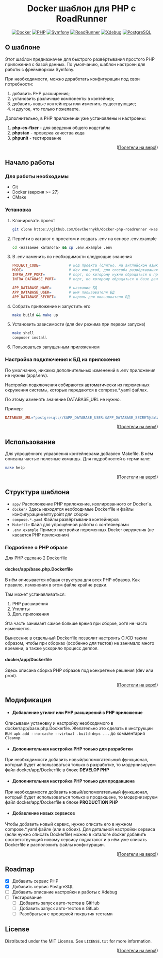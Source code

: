 <a id="readme-top"></a>

<div align="center">
    <h1>Docker шаблон для PHP с RoadRunner</h1>

[![Docker][Docker.com]][Docker-url]
[![PHP][PHP.net]][PHP-url]
[![Symfony][Symfony.com]][Symfony-url]
[![RoadRunner][RoadRunner.com]][RoadRunner-url]
[![Xdebug][Xdebug.org]][Xdebug-url]
[![PostgreSQL][PostgreSQL.org]][PostgreSQL-url]
</div>

## О шаблоне

Этот шаблон предназначен для быстрого развёртывания простого PHP приложения с базой данных.
По умолчанию, шаблон настроен для работы с фреймворком Symfony.

При необходимости, можно доработать конфигурации под свои потребности:

1. добавить PHP расширения;
2. установить различные компоненты в контейнер;
3. добавить новые контейнеры или изменить существующие;
4. и другое, что только пожелаете.

Дополнительно, в PHP приложении уже установлены и настроены:
1. **php-cs-fixer** - для введения общего кодстайла
2. **phpstan** - проверка качества кода
3. **phpunit** - тестирование

<p align="right">(<a href="#readme-top">Полетели на верх!</a>)</p>

## Начало работы

### Для работы необходимы

* Git
* Docker (версия >= 27)
* CMake

### Установка

1. Клонировать проект
    ```bash
   git clone https://github.com/DevChernykh/docker-php-roadrunner <название каталога>
    ```
2. Перейти в каталог с проектом и создать .env на основе .env.example
    ```bash
   cd <название каталога> && cp .env.example .env
    ```
3. В .env заменить по необходимости следующие значения
   ```makefile
   PROJECT_CODE=             # код проекта (слитно, на английском языке)
   MODE=                     # dev или prod, для способа развёртывания
   INFRA_APP_PORT=           # порт, по которому нужно обращаться к приложению
   INFRA_DATABASE_PORT=      # порт, по которому обращаться к базе данных
   
   APP_DATABASE_NAME=        # название БД
   APP_DATABASE_USER=        # имя пользователя БД
   APP_DATABASE_SECRET=      # пароль для пользователя БД
   ```
4. Собрать приложение и запустить его
   ```bash
   make build && make up
   ```
5. Установить зависимости (для dev режима при первом запуске)
   ```bash
   make shell
   composer install
   ```
6. Пользоваться запущенным приложением

### Настройка подключения к БД из приложения

По умолчанию, никаких дополнительных изменений в .env приложения не нужны (app/.env).

Настройки подключения собираются автоматически из переменных окружения системы, которые передаются в compose.*.yaml
файлах.

По этому изменять значение DATABASE_URL не нужно.

Пример:

```makefile
DATABASE_URL="postgresql://$APP_DATABASE_USER:$APP_DATABASE_SECRET@database:5432/$APP_DATABASE_NAME?serverVersion=16&charset=utf8"
```

<p align="right">(<a href="#readme-top">Полетели на верх!</a>)</p>

## Использование

Для упрощённого управления контейнерами добавлен Makefile.
В нём описаны частые полезные команды. Для подробностей в терминале:
```bash
make help
```

<p align="right">(<a href="#readme-top">Полетели на верх!</a>)</p>

## Структура шаблона

* `app/` Расположение PHP приложение, изолированного от Docker`a.
* `docker/` Здесь находятся необходимые Dockerfile и файлы конфигурации/entrypoint для сборки
* `compose.*.yaml` Файлы развёртывания контейнеров
* `Makefile` Файл для упрощённой работы с контейнерами
* `.env.example` Пример настройки переменных Docker окружения (не касается PHP приложения)

### Подробнее о PHP образе

Для PHP сделано 2 Dockerfile

#### docker/app/base.php.Dockerfile

В нём описывается общая структура для всех PHP образов.
Как правило, изменения в этом файле крайне редки.

Там может устанавливаться:

1. PHP расширения
2. Утилиты
3. Доп. приложения

Эта часть занимает самое больше время при сборке, хотя не часто изменяется.

Вынесение в отдельный Dockerfile позволит настроить CI/CD таким образом, чтобы при сборках (особенно для тестов) не
занимало много времени, а также ускорило процесс деплоя.

#### docker/app/Dockerfile

Здесь описана сборка PHP образов под конкретные решения (dev или prod).

<p align="right">(<a href="#readme-top">Полетели на верх!</a>)</p>

## Модификация

* #### Добавление утилит или PHP расширений в PHP приложение

Описываем установку и настройку необходимого в docker/app/base.php.Dockerfile.
Желательно это сделать в инструкции `RUN apk add --no-cache --virtual .build-deps ...` до комментария `Cleanup`

* #### Дополнительная настройка PHP только для разработки

При необходимости добавить новый/вспомогательный функционал, который будет использоваться только в разработке,
то модернизируем файл docker/app/Dockerfile в блоке **DEVELOP PHP**

* #### Дополнительная настройка PHP только для продакшена

При необходимости добавить новый/вспомогательный функционал, который будет использоваться только в продакшене,
то модернизируем файл docker/app/Dockerfile в блоке **PRODUCTION PHP**

* #### Добавление новых сервисов

Чтобы добавить новый сервис, нужно описать его в нужном compose.*.yaml файле (или в обоих).
Для детальной настройки сервиса (если нужно описать Dockerfile) можно в каталоге docker добавить соответствующий
новому сервису подкаталог и в нём уже описать Dockerfile и расположить файлы конфигурации.

<p align="right">(<a href="#readme-top">Полетели на верх!</a>)</p>

## Roadmap

- [x] Добавить сервис PHP
- [x] Добавить сервис PostgreSQL
- [ ] Добавить описание настройки и работы с Xdebug
- [ ] Тестирование
  - [ ] Добавить запуск авто-тестов в GitHub
  - [ ] Добавить запуск авто-тестов в GitLab
  - [ ] Разобраться с проверкой покрытия тестами

## License

Distributed under the MIT License. See `LICENSE.txt` for more information.

<p align="right">(<a href="#readme-top">Полетели на верх!</a>)</p>

[Docker.com]: https://img.shields.io/badge/docker-086dd7?style=for-the-badge&logo=docker&logoColor=white

[Docker-url]: https://docker.com

[PHP.net]: https://img.shields.io/badge/php-7A86B8?style=for-the-badge&logo=php&logoColor=white

[PHP-url]: https://php.net

[PostgreSQL.org]: https://img.shields.io/badge/postgresql-336791?style=for-the-badge&logo=postgresql&logoColor=white

[PostgreSQL-url]: https://www.postgresql.org/

[Symfony.com]: https://img.shields.io/badge/symfony-ffffff?style=for-the-badge&logo=symfony&logoColor=black

[Symfony-url]: https://www.symfony.com/

[RoadRunner.com]: https://img.shields.io/badge/Roadrunner-f2f2f7?style=for-the-badge

[RoadRunner-url]: https://roadrunner.dev/

[Xdebug.org]: https://img.shields.io/badge/xdebug-f2f2f7?style=for-the-badge

[Xdebug-url]: https://roadrunner.dev/